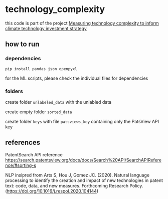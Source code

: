 # technology_complexity

this code is part of the project [Measuring technology complexity to inform climate technology investment strategy](https://ethz.ch/content/dam/ethz/special-interest/gess/energy-politics-group-dam/documents/Open%20Positions/Complexity_MSc_thesis.pdf)


## how to run

### dependencies

`pip install pandas json openpyxl`

for the ML scripts, please check the individual files for dependencies

### folders

create folder `unlabeled_data` with the unlabled data

create empty folder `sorted_data`

create folder `keys` with file `patsviews_key` containing only the PatsView API key



## references

PatentSearch API reference <https://search.patentsview.org/docs/docs/Search%20API/SearchAPIReference/#sorting-s>

NLP insipred from
Arts S, Hou J, Gomez JC. (2020). Natural language processing to identify the creation and impact of new technologies in patent text: code, data, and new measures. Forthcoming Research Policy. (https://doi.org/10.1016/j.respol.2020.104144)
